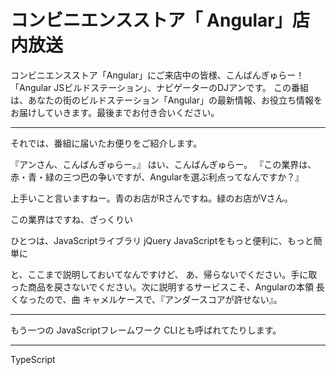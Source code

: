 # コンビニエンスストア「	Angular」店内放送

コンビニエンスストア「Angular」にご来店中の皆様、こんばんぎゅらー！　「Angular JSビルドステーション」、ナビゲーターのDJアンです。
この番組は、あなたの街のビルドステーション「Angular」の最新情報、お役立ち情報をお届けしていきます。最後までお付き合いください。

----

それでは、番組に届いたお便りをご紹介します。

『アンさん、こんばんぎゅらー。』
はい、こんばんぎゅらー。
『この業界は、赤・青・緑の三つ巴の争いですが、Angularを選ぶ利点ってなんですか？』

上手いこと言いますねー。青のお店がRさんですね。緑のお店がVさん。

この業界はですね、ざっくりい

ひとつは、JavaScriptライブラリ
jQuery
JavaScriptをもっと便利に、もっと簡単に


と、ここまで説明しておいてなんですけど、
あ、帰らないでください。手に取った商品を戻さないでください。次に説明するサービスこそ、Angularの本領
長くなったので、曲
キャメルケースで、『アンダースコアが許せない』。

----

もう一つの
JavaScriptフレームワーク
CLIとも呼ばれてたりします。

----

TypeScript
<!--stackedit_data:
eyJoaXN0b3J5IjpbLTE3MzcyMDYxNzcsLTEyNzIzMDE4ODUsLT
kxNzU1MzM5NiwtMTU5MDQ0MzgzN119
-->